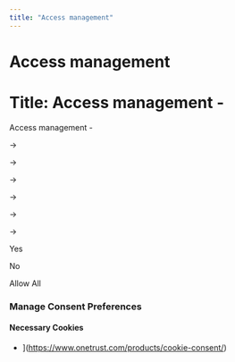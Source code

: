 ```yaml
---
title: "Access management"
---
```


# Access management

# Title: Access management -

Access management -

→

→

→

→

→

→

Yes

No

Allow All
### Manage Consent Preferences

#### Necessary Cookies

- ](https://www.onetrust.com/products/cookie-consent/)